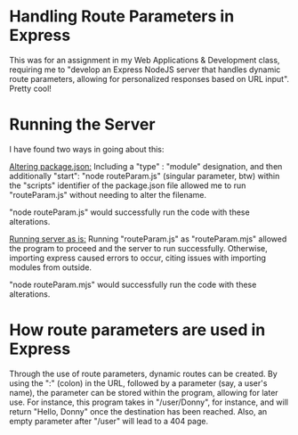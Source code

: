 # Handling Route Parameters in Express
This was for an assignment in my Web Applications & Development class, requiring me to "develop an Express NodeJS server that handles dynamic route parameters, allowing for personalized responses based on URL input". Pretty cool!
# Running the Server
I have found two ways in going about this:

<ins>Altering package.json:</ins> Including a "type" : "module" designation, and then additionally "start": "node routeParam.js" (singular parameter, btw) within the "scripts" identifier of the package.json file allowed me to run "routeParam.js" without needing to alter the filename.

"node routeParam.js" would successfully run the code with these alterations.

<ins>Running server as is:</ins> Running "routeParam.js" as "routeParam.mjs" allowed the program to proceed and the server to run successfully. Otherwise, importing express caused errors to occur, citing issues with importing modules from outside.

"node routeParam.mjs" would successfully run the code with these alterations.
# How route parameters are used in Express
Through the use of route parameters, dynamic routes can be created. By using the ":" (colon) in the URL, followed by a parameter (say, a user's name), the parameter can be stored within the program, allowing for later use. For instance, this program takes in "/user/Donny", for instance, and will return "Hello, Donny" once the destination has been reached.
Also, an empty parameter after "/user" will lead to a 404 page.
